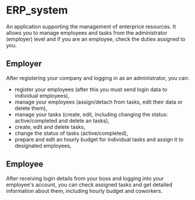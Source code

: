 # ERP_system
An application supporting the management of enterprice resources. It allows you to manage employees and tasks from the administrator (employer) level and if you are an employee, check the duties assigned to you.

## Employer
After registering your company and logging in as an administrator, you can:
* register your employees (after this you must send login data to individual employees),
* manage your employees (assign/detach from tasks, edit their data or delete them),
* manage your tasks (create, edit, including changing the status: active/completed and delete an tasks), 
* create, edit and delete tasks,
* change the status of tasks (active/completed),
* prepare and edit an hourly budget for individual tasks and assign it to designated employees,


## Employee
After receiving login details from your boss and logging into your employee's account, you can check assigned tasks and get detailed information about them, including hourly budget and coworkers.
